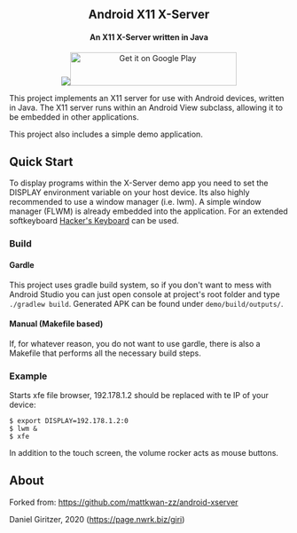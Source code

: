 <h2 align="center"><b>Android X11 X-Server</b></h2>
<h4 align="center">An X11 X-Server written in Java</h4>
<p align="center"><a href="https://f-droid.org/packages/au.com.darkside.xdemo/"><img src="https://f-droid.org/wiki/images/0/06/F-Droid-button_get-it-on.png"></a><a href='https://play.google.com/store/apps/details?id=au.com.darkside.xdemo'><img width='300' height='60' alt='Get it on Google Play' src='https://play.google.com/intl/en_us/badges/static/images/badges/en_badge_web_generic.png'/></a></p>

This project implements an X11 server for use with Android devices, written in Java. The X11 server runs within an Android View subclass, allowing it to be embedded in other applications.

This project also includes a simple demo application.


Quick Start
-----------

To display programs within the X-Server demo app you need to set the DISPLAY environment variable on your host device. Its also highly recommended to use a window manager (i.e. lwm). A simple window manager (FLWM) is already embedded into the application. For an extended softkeyboard [Hacker's Keyboard](https://f-droid.org/en/packages/org.pocketworkstation.pckeyboard/) can be used.

### Build

#### Gardle

This project uses gradle build system, so if you don't want to mess with Android Studio you can just
 open console at project's root folder and type `./gradlew build`. Generated APK can be found under
 `demo/build/outputs/`.

#### Manual (Makefile based)

If, for whatever reason, you do not want to use gardle, there is also a Makefile that performs all the necessary build steps.

### Example

Starts xfe file browser, 192.178.1.2 should be replaced with te IP of your device:

```
$ export DISPLAY=192.178.1.2:0
$ lwm &
$ xfe
```

In addition to the touch screen, the volume rocker acts as mouse buttons.


About
-----

Forked from: https://github.com/mattkwan-zz/android-xserver

Daniel Giritzer, 2020 (https://page.nwrk.biz/giri)
